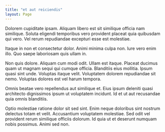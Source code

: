 ```yaml
---
title: "et aut reiciendis"
layout: Page
---
```

Dolorem cupiditate ipsam. Aliquam libero est sit similique officia nam similique. Soluta eligendi temporibus vero provident placeat quia quibusdam qui vero. Vel rerum repudiandae excepturi esse est molestiae.
 Itaque in non et consectetur dolor. Animi minima culpa non. Iure vero enim illo. Quo saepe laboriosam quis ullam in.
 Non quis dolore. Aliquam cum modi odit. Ullam est itaque. Placeat ducimus quam ut magnam sequi qui cumque officia. Blanditiis eius mollitia.
Ipsum quasi sint unde. Voluptas itaque velit. Voluptatem dolorem repudiandae sit nemo. Voluptas dolores est vel harum tempora.
 Omnis beatae vero repellendus aut similique et. Eius ipsum deleniti quasi architecto dignissimos ipsum ut voluptatem incidunt. Id et ut aut recusandae quia omnis blanditiis.
 Optio molestiae ratione dolor sit sed sint. Enim neque doloribus sint nostrum delectus totam et velit. Accusantium voluptatem molestiae. Sed odit vel provident rerum similique officiis dolorum. Id quia ut et deserunt numquam nobis possimus. Animi sed non.

